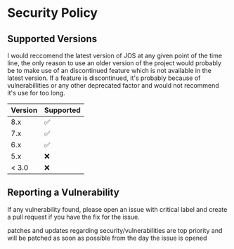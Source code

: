 # Security Policy

## Supported Versions

I would reccomend the latest version of JOS at any given point of the time line, the only reason to use an older version of the project would probably be to make use of an discontinued feature which is not available in the latest version.
If a feature is discontinued, it's probably because of vulnerabillities or any other deprecated factor and would not recommend it's use for too long.

| Version | Supported          |
| ------- | ------------------ |
| 8.x     | :white_check_mark: |
| 7.x     | :white_check_mark: |
| 6.x     | :white_check_mark: |
| 5.x     | :x:                |
| < 3.0   | :x:                |

## Reporting a Vulnerability

If any vulnerability found, please open an issue with critical label and create a pull request if you have the fix for the issue.

patches and updates regarding security/vulnerabilities are top priority and will be patched as soon as possible from the day the issue is opened
